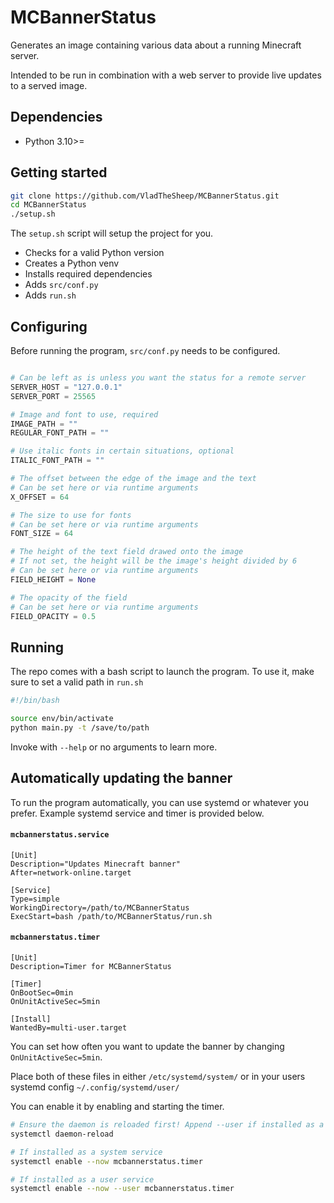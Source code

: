 # MCBannerStatus
Generates an image containing various data about a running Minecraft server.

Intended to be run in combination with a web server to provide live updates to a served image.

## Dependencies

 - Python 3.10>=

## Getting started

```Bash
git clone https://github.com/VladTheSheep/MCBannerStatus.git
cd MCBannerStatus
./setup.sh
```
The `setup.sh` script will setup the project for you.

 - Checks for a valid Python version
 - Creates a Python venv
 - Installs required dependencies
 - Adds `src/conf.py`
 - Adds `run.sh`

## Configuring

Before running the program, `src/conf.py` needs to be configured.

```Python

# Can be left as is unless you want the status for a remote server
SERVER_HOST = "127.0.0.1"
SERVER_PORT = 25565

# Image and font to use, required
IMAGE_PATH = ""
REGULAR_FONT_PATH = ""

# Use italic fonts in certain situations, optional
ITALIC_FONT_PATH = ""

# The offset between the edge of the image and the text
# Can be set here or via runtime arguments
X_OFFSET = 64

# The size to use for fonts
# Can be set here or via runtime arguments
FONT_SIZE = 64

# The height of the text field drawed onto the image
# If not set, the height will be the image's height divided by 6
# Can be set here or via runtime arguments
FIELD_HEIGHT = None

# The opacity of the field
# Can be set here or via runtime arguments
FIELD_OPACITY = 0.5
```

## Running

The repo comes with a bash script to launch the program. To use it, make sure to set a valid path in `run.sh`

```Bash
#!/bin/bash

source env/bin/activate
python main.py -t /save/to/path
```

Invoke with `--help` or no arguments to learn more.

## Automatically updating the banner

To run the program automatically, you can use systemd or whatever you prefer. Example systemd service and timer is provided below.

#### `mcbannerstatus.service`

```
[Unit]
Description="Updates Minecraft banner"
After=network-online.target

[Service]
Type=simple
WorkingDirectory=/path/to/MCBannerStatus
ExecStart=bash /path/to/MCBannerStatus/run.sh
```

#### `mcbannerstatus.timer`

```
[Unit]
Description=Timer for MCBannerStatus

[Timer]
OnBootSec=0min
OnUnitActiveSec=5min

[Install]
WantedBy=multi-user.target
```

You can set how often you want to update the banner by changing `OnUnitActiveSec=5min`.

Place both of these files in either `/etc/systemd/system/` or in your users systemd config `~/.config/systemd/user/`

You can enable it by enabling and starting the timer.

```Bash
# Ensure the daemon is reloaded first! Append --user if installed as a user service
systemctl daemon-reload

# If installed as a system service
systemctl enable --now mcbannerstatus.timer

# If installed as a user service
systemctl enable --now --user mcbannerstatus.timer
```
